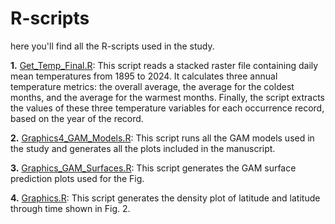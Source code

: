 # R-scripts

here you'll find all the R-scripts used in the study. 

<b>1.</b> [Get_Temp_Final.R](https://github.com/oleon12/Tbrasiliensis_USrange/edit/main/R/Get_Temp_Final.R): This script reads a stacked raster file containing daily mean temperatures from 1895 to 2024. It calculates three annual temperature metrics: the overall average, the average for the coldest months, and the average for the warmest months. Finally, the script extracts the values of these three temperature variables for each occurrence record, based on the year of the record.

<b>2.</b> [Graphics4_GAM_Models.R](https://github.com/oleon12/Tbrasiliensis_USrange/edit/main/R/Graphics4_GAM_Models.R): This script runs all the GAM models used in the study and generates all the plots included in the manuscript.

<b>3.</b> [Graphics_GAM_Surfaces.R](https://github.com/oleon12/Tbrasiliensis_USrange/edit/main/R/Graphics_GAM_Surfaces.R): This script generates the GAM surface prediction plots used for the Fig. 

<b>4.</b> [Graphics.R](https://github.com/oleon12/Tbrasiliensis_USrange/edit/main/R/Graphics.R): This script generates the density plot of latitude and latitude through time shown in Fig. 2.
